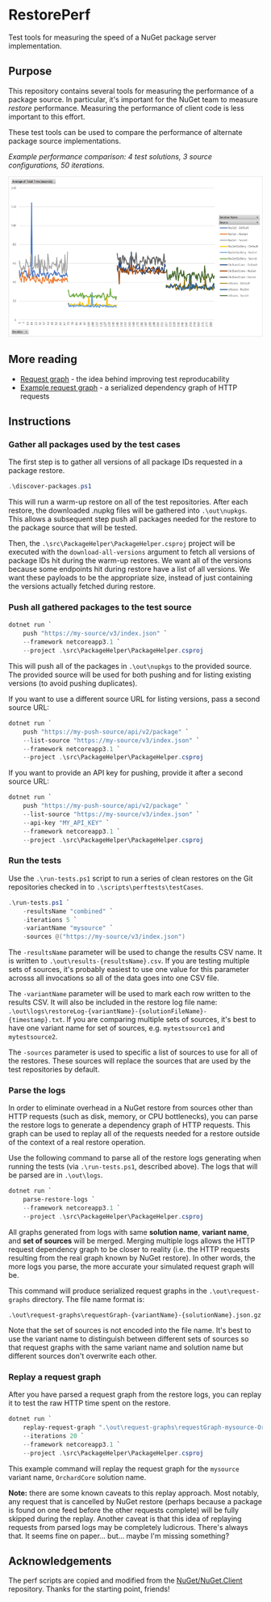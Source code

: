 # RestorePerf

Test tools for measuring the speed of a NuGet package server implementation.

## Purpose

This repository contains several tools for measuring the performance of a package source. In particular, it's important
for the NuGet team to measure *restore* performance. Measuring the performance of client code is less important to this
effort.

These test tools can be used to compare the performance of alternate package source implementations.

*Example performance comparison: 4 test solutions, 3 source configurations, 50 iterations.*

![Example performance comparison](docs/img/2020-05-18-example.png)

## More reading

- [Request graph](docs/request-graph.md) - the idea behind improving test reproducability
- [Example request graph](docs/ExampleProj-out/request-graphs/20-logs.json) - a serialized dependency graph of HTTP requests

## Instructions

### Gather all packages used by the test cases

The first step is to gather all versions of all package IDs requested in a package restore.

```powershell
.\discover-packages.ps1
```

This will run a warm-up restore on all of the test repositories. After each restore, the downloaded .nupkg files will
be gathered into `.\out\nupkgs`. This allows a subsequent step push all packages needed for the restore to the package
source that will be tested.

Then, the `.\src\PackageHelper\PackageHelper.csproj` project will be executed with the `download-all-versions` argument
to fetch all versions of package IDs hit during the warm-up restores. We want all of the versions because some endpoints
hit during restore have a list of all versions. We want these payloads to be the appropriate size, instead of just
containing the versions actually fetched during restore.

### Push all gathered packages to the test source

```powershell
dotnet run `
    push "https://my-source/v3/index.json" `
    --framework netcoreapp3.1 `
    --project .\src\PackageHelper\PackageHelper.csproj
```

This will push all of the packages in `.\out\nupkgs` to the provided source. The provided source will be used for both
pushing and for listing existing versions (to avoid pushing duplicates).

If you want to use a different source URL for listing versions, pass a second source URL:

```powershell
dotnet run `
    push "https://my-push-source/api/v2/package" `
    --list-source "https://my-source/v3/index.json" `
    --framework netcoreapp3.1 `
    --project .\src\PackageHelper\PackageHelper.csproj
```

If you want to provide an API key for pushing, provide it after a second source URL:

```powershell
dotnet run `
    push "https://my-push-source/api/v2/package" `
    --list-source "https://my-source/v3/index.json" `
    --api-key "MY_API_KEY" `
    --framework netcoreapp3.1 `
    --project .\src\PackageHelper\PackageHelper.csproj
```

### Run the tests

Use the `.\run-tests.ps1` script to run a series of clean restores on the Git repositories checked in to
`.\scripts\perftests\testCases`.

```powershell
.\run-tests.ps1 `
    -resultsName "combined" `
    -iterations 5 `
    -variantName "mysource" `
    -sources @("https://my-source/v3/index.json")
```

The `-resultsName` parameter will be used to change the results CSV name. It is written to
`.\out\results-{resultsName}.csv`. If you are testing multiple sets of sources, it's probably easiest to use one 
value for this parameter acrosss all invocations so all of the data goes into one CSV file.

The `-variantName` parameter will be used to mark each row written to the results CSV. It will also be included in the
restore log file name: `.\out\logs\restoreLog-{variantName}-{solutionFileName}-{timestamp}.txt`. If you are comparing
multiple sets of sources, it's best to have one variant name for set of sources, e.g. `mytestsource1` and
`mytestsource2`.

The `-sources` parameter is used to specific a list of sources to use for all of the restores. These sources will
replace the sources that are used by the test repositories by default.

### Parse the logs

In order to eliminate overhead in a NuGet restore from sources other than HTTP requests (such as disk, memory, or CPU
bottlenecks), you can parse the restore logs to generate a dependency graph of HTTP requests. This graph can be used
to replay all of the requests needed for a restore outside of the context of a real restore operation.

Use the following command to parse all of the restore logs generating when running the tests (via `.\run-tests.ps1`,
described above). The logs that will be parsed are in `.\out\logs`.

```powershell
dotnet run `
    parse-restore-logs `
    --framework netcoreapp3.1 `
    --project .\src\PackageHelper\PackageHelper.csproj
```

All graphs generated from logs with same  **solution name**, **variant name**, and **set of sources** will be merged.
Merging multiple logs allows the HTTP request dependency graph to be closer to reality (i.e. the HTTP requests resulting
from the real graph known by NuGet restore). In other words, the more logs you parse, the more accurate your simulated
request graph will be.

This command will produce serialized request graphs in the `.\out\request-graphs` directory. The file name format is:

```
.\out\request-graphs\requestGraph-{variantName}-{solutionName}.json.gz
```

Note that the set of sources is not encoded into the file name. It's best to use the variant name to distinguish between
different sets of sources so that request graphs with the same variant name and solution name but different sources
don't overwrite each other.

### Replay a request graph

After you have parsed a request graph from the restore logs, you can replay it to test the raw HTTP time spent on the
restore.

```powershell
dotnet run `
    replay-request-graph ".\out\request-graphs\requestGraph-mysource-OrchardCore.json.gz" `
    --iterations 20 `
    --framework netcoreapp3.1 `
    --project .\src\PackageHelper\PackageHelper.csproj
```

This example command will replay the request graph for the `mysource` variant name, `OrchardCore` solution name.

**Note:** there are some known caveats to this replay approach. Most notably, any request that is cancelled by NuGet
restore (perhaps because a package is found on one feed before the other requests complete) will be fully skipped
during the replay. Another caveat is that this idea of replaying requests from parsed logs may be completely ludicrous.
There's always that. It seems fine on paper... but... maybe I'm missing something?

## Acknowledgements 

The perf scripts are copied and modified from the
[NuGet/NuGet.Client](https://github.com/NuGet/NuGet.Client/tree/dev/scripts/perftests) repository. Thanks for the
starting point, friends!
